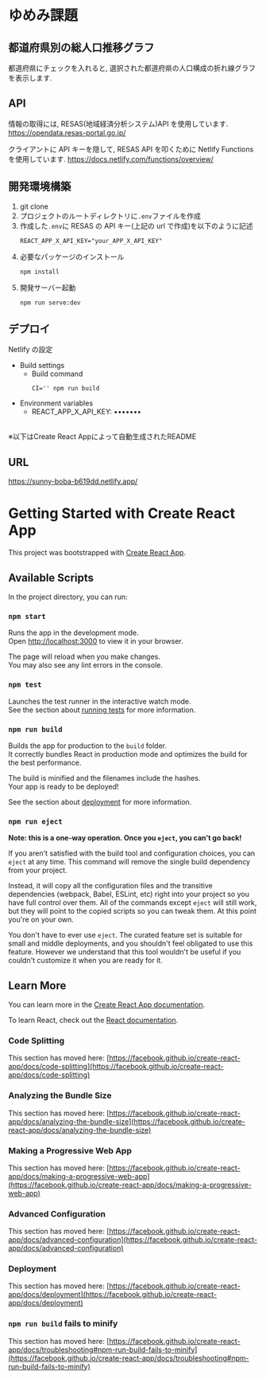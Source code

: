 # ゆめみ課題

## 都道府県別の総人口推移グラフ

都道府県にチェックを入れると, 選択された都道府県の人口構成の折れ線グラフを表示します.

## API

情報の取得には, RESAS(地域経済分析システム)API を使用しています.
https://opendata.resas-portal.go.jp/

クライアントに API キーを隠して, RESAS API を叩くために Netlify Functions を使用しています.
https://docs.netlify.com/functions/overview/

## 開発環境構築

1. git clone
2. プロジェクトのルートディレクトリに`.env`ファイルを作成
3. 作成した`.env`に RESAS の API キー(上記の url で作成)を以下のように記述
   ```
   REACT_APP_X_API_KEY="your_APP_X_API_KEY"
   ```
4. 必要なパッケージのインストール
   ```
   npm install
   ```
5. 開発サーバー起動
   ```
   npm run serve:dev
   ```

## デプロイ

Netlify の設定

- Build settings
  - Build command
    ```
    CI='' npm run build
    ```
- Environment variables
  - REACT_APP_X_API_KEY: •••••••

<br>
※以下はCreate React Appによって自動生成されたREADME

## URL

https://sunny-boba-b619dd.netlify.app/

# Getting Started with Create React App

This project was bootstrapped with [Create React App](https://github.com/facebook/create-react-app).

## Available Scripts

In the project directory, you can run:

### `npm start`

Runs the app in the development mode.\
Open [http://localhost:3000](http://localhost:3000) to view it in your browser.

The page will reload when you make changes.\
You may also see any lint errors in the console.

### `npm test`

Launches the test runner in the interactive watch mode.\
See the section about [running tests](https://facebook.github.io/create-react-app/docs/running-tests) for more information.

### `npm run build`

Builds the app for production to the `build` folder.\
It correctly bundles React in production mode and optimizes the build for the best performance.

The build is minified and the filenames include the hashes.\
Your app is ready to be deployed!

See the section about [deployment](https://facebook.github.io/create-react-app/docs/deployment) for more information.

### `npm run eject`

**Note: this is a one-way operation. Once you `eject`, you can't go back!**

If you aren't satisfied with the build tool and configuration choices, you can `eject` at any time. This command will remove the single build dependency from your project.

Instead, it will copy all the configuration files and the transitive dependencies (webpack, Babel, ESLint, etc) right into your project so you have full control over them. All of the commands except `eject` will still work, but they will point to the copied scripts so you can tweak them. At this point you're on your own.

You don't have to ever use `eject`. The curated feature set is suitable for small and middle deployments, and you shouldn't feel obligated to use this feature. However we understand that this tool wouldn't be useful if you couldn't customize it when you are ready for it.

## Learn More

You can learn more in the [Create React App documentation](https://facebook.github.io/create-react-app/docs/getting-started).

To learn React, check out the [React documentation](https://reactjs.org/).

### Code Splitting

This section has moved here: [https://facebook.github.io/create-react-app/docs/code-splitting](https://facebook.github.io/create-react-app/docs/code-splitting)

### Analyzing the Bundle Size

This section has moved here: [https://facebook.github.io/create-react-app/docs/analyzing-the-bundle-size](https://facebook.github.io/create-react-app/docs/analyzing-the-bundle-size)

### Making a Progressive Web App

This section has moved here: [https://facebook.github.io/create-react-app/docs/making-a-progressive-web-app](https://facebook.github.io/create-react-app/docs/making-a-progressive-web-app)

### Advanced Configuration

This section has moved here: [https://facebook.github.io/create-react-app/docs/advanced-configuration](https://facebook.github.io/create-react-app/docs/advanced-configuration)

### Deployment

This section has moved here: [https://facebook.github.io/create-react-app/docs/deployment](https://facebook.github.io/create-react-app/docs/deployment)

### `npm run build` fails to minify

This section has moved here: [https://facebook.github.io/create-react-app/docs/troubleshooting#npm-run-build-fails-to-minify](https://facebook.github.io/create-react-app/docs/troubleshooting#npm-run-build-fails-to-minify)
